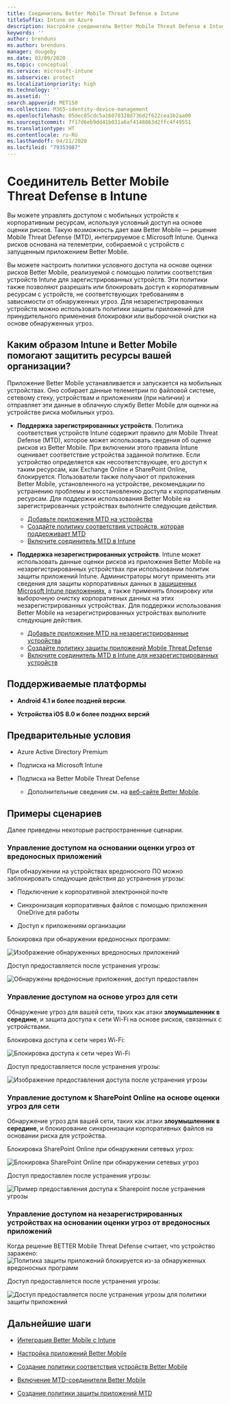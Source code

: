 ```yaml
---
title: Соединитель Better Mobile Threat Defense в Intune
titleSuffix: Intune on Azure
description: Настройте соединитель Better Mobile Threat Defense в Intune.
keywords: ''
author: brenduns
ms.author: brenduns
manager: dougeby
ms.date: 03/09/2020
ms.topic: conceptual
ms.service: microsoft-intune
ms.subservice: protect
ms.localizationpriority: high
ms.technology: ''
ms.assetid: ''
search.appverid: MET150
ms.collection: M365-identity-device-management
ms.openlocfilehash: 05dec05cdc5a16078328d736d2f622cea1b2aa00
ms.sourcegitcommit: 7f17d6eb9dd41b031a6af4148863d2ffc4f49551
ms.translationtype: HT
ms.contentlocale: ru-RU
ms.lasthandoff: 04/21/2020
ms.locfileid: "79353987"
---
```

# <a name="better-mobile-threat-defense-connector-with-intune"></a>Соединитель Better Mobile Threat Defense в Intune

Вы можете управлять доступом с мобильных устройств к корпоративным ресурсам, используя условный доступ на основе оценки рисков. Такую возможность дает вам Better Mobile — решение Mobile Threat Defense (MTD), интегрируемое с Microsoft Intune. Оценка рисков основана на телеметрии, собираемой с устройств с запущенным приложением Better Mobile.

Вы можете настроить политики условного доступа на основе оценки рисков Better Mobile, реализуемой с помощью политик соответствия устройств Intune для зарегистрированных устройств. Эти политики также позволяют разрешать или блокировать доступ к корпоративным ресурсам с устройств, не соответствующих требованиям в зависимости от обнаруженных угроз. Для незарегистрированных устройств можно использовать политики защиты приложений для принудительного применения блокировки или выборочной очистки на основе обнаруженных угроз.

## <a name="how-do-intune-and-better-mobile-help-protect-your-company-resources"></a>Каким образом Intune и Better Mobile помогают защитить ресурсы вашей организации?

Приложение Better Mobile устанавливается и запускается на мобильных устройствах. Оно собирает данные телеметрии по файловой системе, сетевому стеку, устройствам и приложениям (при наличии) и отправляет эти данные в облачную службу Better Mobile для оценки на устройстве риска мобильных угроз.

- **Поддержка зарегистрированных устройств**. Политика соответствия устройств Intune содержит правило для Mobile Threat Defense (MTD), которое может использовать сведения об оценке рисков из Better Mobile. При включении этого правила Intune оценивает соответствие устройства заданной политике. Если устройство определяется как несоответствующее, его доступ к таким ресурсам, как Exchange Online и SharePoint Online, блокируется. Пользователи также получают от приложения Better Mobile, установленного на устройстве, рекомендации по устранению проблемы и восстановлению доступа к корпоративным ресурсам. Для поддержки использования Better Mobile на зарегистрированных устройствах выполните следующие действия.
  - [Добавьте приложения MTD на устройства](../protect/mtd-apps-ios-app-configuration-policy-add-assign.md)
  - [Создайте политику соответствия устройств, которая поддерживает MTD](../protect/mtd-device-compliance-policy-create.md)
  - [Включите соединитель MTD в Intune](../protect/mtd-connector-enable.md)

- **Поддержка незарегистрированных устройств**. Intune может использовать данные оценки рисков из приложения Better Mobile на незарегистрированных устройствах при использовании политик защиты приложений Intune. Администраторы могут применять эти сведения для защиты корпоративных данных в [защищенных Microsoft Intune приложениях](../apps/apps-supported-intune-apps.md), а также применять блокировку или выборочную очистку корпоративных данных на этих незарегистрированных устройствах. Для поддержки использования Better Mobile на незарегистрированных устройствах выполните следующие действия.
  - [Добавьте приложение MTD на незарегистрированные устройства](../protect/mtd-add-apps-unenrolled-devices.md)
  - [Создайте политику защиты приложений Mobile Threat Defense](../protect/mtd-app-protection-policy.md)
  - [Включите соединитель MTD в Intune для незарегистрированных устройств](../protect/mtd-enable-unenrolled-devices.md)

## <a name="supported-platforms"></a>Поддерживаемые платформы

- **Android 4.1 и более поздней версии**.

- **Устройства iOS 8.0 и более поздних версий**

## <a name="prerequisites"></a>Предварительные условия

- Azure Active Directory Premium

- Подписка на Microsoft Intune

- Подписка на Better Mobile Threat Defense

  - Дополнительные сведения см. на [веб-сайте Better Mobile](https://www.better.mobi/).

## <a name="sample-scenarios"></a>Примеры сценариев

Далее приведены некоторые распространенные сценарии.

### <a name="control-access-based-on-threats-from-malicious-apps"></a>Управление доступом на основании оценки угроз от вредоносных приложений

При обнаружении на устройствах вредоносного ПО можно заблокировать следующие действия до устранения угрозы:

- Подключение к корпоративной электронной почте

- Синхронизация корпоративных файлов с помощью приложения OneDrive для работы

- Доступ к приложениям организации

Блокировка при обнаружении вредоносных программ:

![Изображение обнаруженных вредоносных приложений](./media/better-mobile-threat-defense-connector/better-mobile-maliciousapps-blocked.png)

Доступ предоставляется после устранения угрозы:

![Обнаружены вредоносные приложения, доступ предоставлен](./media/better-mobile-threat-defense-connector/better-mobile-maliciousapps-unblocked.png)

### <a name="control-access-based-on-threat-to-network"></a>Управление доступом на основе угроз для сети

Обнаружение угроз для вашей сети, таких как атаки **злоумышленник в середине**, и защита доступа к сети Wi-Fi на основе рисков, связанных с устройствами.

Блокировка доступа к сети через Wi-Fi:

![Блокировка доступа к сети через Wi-Fi](./media/better-mobile-threat-defense-connector/better-mobile-network-wifi-blocked.png)

Доступ предоставляется после устранения угрозы:

![Изображение предоставления доступа после устранения угрозы](./media/better-mobile-threat-defense-connector/better-mobile-network-wifi-unblocked.png)

### <a name="control-access-to-sharepoint-online-based-on-threat-to-network"></a>Управление доступом к SharePoint Online на основе оценки угроз для сети

Обнаружение угроз для вашей сети, таких как атаки **злоумышленник в середине**, и блокирование синхронизации корпоративных файлов на основании риска для устройства.

Блокировка SharePoint Online при обнаружении сетевых угроз:

![Блокировка SharePoint Online при обнаружении сетевых угроз](./media/better-mobile-threat-defense-connector/better-mobile-network-spo-blocked.png)

Доступ предоставлен после устранения угрозы:

![Пример предоставления доступа к Sharepoint после устранения угрозы](./media/better-mobile-threat-defense-connector/better-mobile-network-spo-unblocked.png)

### <a name="control--access-on-unenrolled-devices-based-on-threats-from-malicious-apps"></a>Управление доступом на незарегистрированных устройствах на основании оценки угроз от вредоносных приложений

Когда решение BETTER Mobile Threat Defense считает, что устройство заражено: ![Политика защиты приложений блокируется из-за обнаруженных вредоносных программ](./media/better-mobile-threat-defense-connector/better-mobile-app-policy-block.png)

Доступ предоставляется после устранения угрозы:

![Доступ предоставляется после устранения угрозы для политики защиты приложений](./media/better-mobile-threat-defense-connector/better-mobile-app-policy-remediated.png)

## <a name="next-steps"></a>Дальнейшие шаги

- [Интеграция Better Mobile с Intune](better-mobile-mtd-connector-integration.md)

- [Настройка приложений Better Mobile](mtd-apps-ios-app-configuration-policy-add-assign.md)

- [Создание политики соответствия устройств Better Mobile](mtd-device-compliance-policy-create.md)

- [Включение MTD-соединителя Better Mobile](mtd-connector-enable.md)

- [Создание политики защиты приложений MTD](mtd-app-protection-policy.md) 

